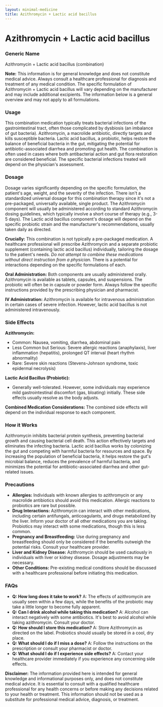 ```yaml
---
layout: minimal-medicine
title: Azithromycin + Lactic acid bacillus
---
```


# Azithromycin + Lactic acid bacillus
### Generic Name
Azithromycin + Lactic acid bacillus (combination)


**Note:**  This information is for general knowledge and does not constitute medical advice.  Always consult a healthcare professional for diagnosis and treatment of any medical condition.  The specific formulation of Azithromycin + Lactic acid bacillus will vary depending on the manufacturer and may include additional excipients.  The information below is a general overview and may not apply to all formulations.


### Usage

This combination medication typically treats bacterial infections of the gastrointestinal tract, often those complicated by dysbiosis (an imbalance of gut bacteria).  Azithromycin, a macrolide antibiotic, directly targets and kills susceptible bacteria.  Lactic acid bacillus, a probiotic, helps restore the balance of beneficial bacteria in the gut, mitigating the potential for antibiotic-associated diarrhea and promoting gut health.  The combination is often used in cases where both antibacterial action and gut flora restoration are considered beneficial.  The specific bacterial infections treated will depend on the physician's assessment.


### Dosage

Dosage varies significantly depending on the specific formulation, the patient's age, weight, and the severity of the infection.  There isn't a standardized universal dosage for this combination therapy since it's not a pre-packaged, universally available, single product.  The Azithromycin component will usually be administered according to standard Azithromycin dosing guidelines, which typically involve a short course of therapy (e.g., 3-5 days).  The Lactic acid bacillus component's dosage will depend on the specific probiotic strain and the manufacturer's recommendations, usually taken daily as directed.

**Crucially:** This combination is not typically a pre-packaged medication.  A healthcare professional will prescribe Azithromycin and a separate probiotic supplement (containing lactic acid bacillus) individually, tailoring the dosage to the patient's needs.  *Do not attempt to combine these medications without direct instruction from a physician.*  There is a potential for interactions depending on the specific formulations of each.

**Oral Administration:** Both components are usually administered orally. Azithromycin is available as tablets, capsules, and suspensions.  The probiotic will often be in capsule or powder form.  Always follow the specific instructions provided by the prescribing physician and pharmacist.

**IV Administration:** Azithromycin is available for intravenous administration in certain cases of severe infection.  However, lactic acid bacillus is not administered intravenously.


### Side Effects

**Azithromycin:**

*   Common: Nausea, vomiting, diarrhea, abdominal pain
*   Less Common but Serious:  Severe allergic reactions (anaphylaxis), liver inflammation (hepatitis), prolonged QT interval (heart rhythm abnormality)
*   Rare:  Severe skin reactions (Stevens-Johnson syndrome, toxic epidermal necrolysis)


**Lactic Acid Bacillus (Probiotic):**

*   Generally well-tolerated.  However, some individuals may experience mild gastrointestinal discomfort (gas, bloating) initially.  These side effects usually resolve as the body adjusts.


**Combined Medication Considerations:**  The combined side effects will depend on the individual response to each component.


### How it Works

Azithromycin inhibits bacterial protein synthesis, preventing bacterial growth and causing bacterial cell death.  This action effectively targets and eliminates the infecting bacteria.  Lactic acid bacillus works by colonizing the gut and competing with harmful bacteria for resources and space.  By increasing the population of beneficial bacteria, it helps restore the gut's microbial balance, reduces the prevalence of harmful bacteria, and minimizes the potential for antibiotic-associated diarrhea and other gut-related issues.


### Precautions

*   **Allergies:**  Individuals with known allergies to azithromycin or any macrolide antibiotics should avoid this medication.  Allergic reactions to probiotics are rare but possible.
*   **Drug Interactions:** Azithromycin can interact with other medications, including certain antifungals, anticoagulants, and drugs metabolized by the liver.  Inform your doctor of all other medications you are taking. Probiotics may interact with some medications, though this is less common.
*   **Pregnancy and Breastfeeding:**  Use during pregnancy and breastfeeding should only be considered if the benefits outweigh the potential risks. Consult your healthcare provider.
*   **Liver and Kidney Disease:** Azithromycin should be used cautiously in individuals with liver or kidney disease. Dosage adjustments may be necessary.
*   **Other Conditions:**  Pre-existing medical conditions should be discussed with a healthcare professional before initiating this medication.


### FAQs

*   **Q: How long does it take to work?**  A: The effects of azithromycin are usually seen within a few days, while the benefits of the probiotic may take a little longer to become fully apparent.
*   **Q: Can I drink alcohol while taking this medication?** A: Alcohol can interact negatively with some antibiotics. It's best to avoid alcohol while taking azithromycin.  Consult your doctor.
*   **Q: How should I store this medication?** A: Store Azithromycin as directed on the label.  Probiotics should usually be stored in a cool, dry place.
*   **Q: What should I do if I miss a dose?** A: Follow the instructions on the prescription or consult your pharmacist or doctor.
*   **Q: What should I do if I experience side effects?**  A: Contact your healthcare provider immediately if you experience any concerning side effects.


**Disclaimer:**  The information provided here is intended for general knowledge and informational purposes only, and does not constitute medical advice.  It is essential to consult with a qualified healthcare professional for any health concerns or before making any decisions related to your health or treatment.  This information should not be used as a substitute for professional medical advice, diagnosis, or treatment.
